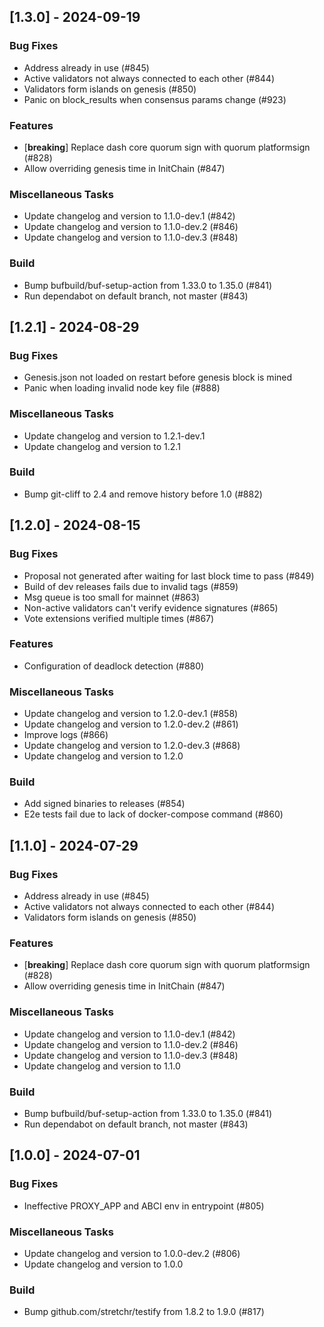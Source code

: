 ## [1.3.0] - 2024-09-19

### Bug Fixes

- Address already in use (#845)
- Active validators not always connected to each other (#844)
- Validators form islands on genesis (#850)
- Panic on block_results when consensus params change (#923)

### Features

- [**breaking**] Replace dash core quorum sign with quorum platformsign (#828)
- Allow overriding genesis time in InitChain (#847)

### Miscellaneous Tasks

- Update changelog and version to 1.1.0-dev.1 (#842)
- Update changelog and version to 1.1.0-dev.2 (#846)
- Update changelog and version to 1.1.0-dev.3 (#848)

### Build

- Bump bufbuild/buf-setup-action from 1.33.0 to 1.35.0 (#841)
- Run dependabot on default branch, not master (#843)

## [1.2.1] - 2024-08-29

### Bug Fixes

- Genesis.json not loaded on restart before genesis block is mined
- Panic when loading invalid node key file (#888)

### Miscellaneous Tasks

- Update changelog and version to 1.2.1-dev.1
- Update changelog and version to 1.2.1

### Build

- Bump git-cliff to 2.4 and remove history before 1.0 (#882)

## [1.2.0] - 2024-08-15

### Bug Fixes

- Proposal not generated after waiting for last block time to pass (#849)
- Build of dev releases fails due to invalid tags (#859)
- Msg queue is too small for mainnet (#863)
- Non-active validators can't verify evidence signatures (#865)
- Vote extensions verified multiple times (#867)

### Features

- Configuration of deadlock detection (#880)

### Miscellaneous Tasks

- Update changelog and version to 1.2.0-dev.1 (#858)
- Update changelog and version to 1.2.0-dev.2 (#861)
- Improve logs (#866)
- Update changelog and version to 1.2.0-dev.3 (#868)
- Update changelog and version to 1.2.0

### Build

- Add signed binaries to releases (#854)
- E2e tests fail due to lack of docker-compose command (#860)

## [1.1.0] - 2024-07-29

### Bug Fixes

- Address already in use (#845)
- Active validators not always connected to each other (#844)
- Validators form islands on genesis (#850)

### Features

- [**breaking**] Replace dash core quorum sign with quorum platformsign (#828)
- Allow overriding genesis time in InitChain (#847)

### Miscellaneous Tasks

- Update changelog and version to 1.1.0-dev.1 (#842)
- Update changelog and version to 1.1.0-dev.2 (#846)
- Update changelog and version to 1.1.0-dev.3 (#848)
- Update changelog and version to 1.1.0

### Build

- Bump bufbuild/buf-setup-action from 1.33.0 to 1.35.0 (#841)
- Run dependabot on default branch, not master (#843)

## [1.0.0] - 2024-07-01

### Bug Fixes

- Ineffective PROXY_APP and ABCI env in entrypoint (#805)

### Miscellaneous Tasks

- Update changelog and version to 1.0.0-dev.2 (#806)
- Update changelog and version to 1.0.0

### Build

- Bump github.com/stretchr/testify from 1.8.2 to 1.9.0 (#817)

